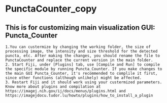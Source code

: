 # PunctaCounter_copy

This is for customizing main visualization GUI: Puncta_Counter                  
-    
	1.You can custermize by changing the working folder, the size of processing image, the intensity and size threshold for the detected puncta, etc. After making the changes, you should rename the file to PunctaCounter and replace the current version in the main folder. 
	2. Start Fiji, under [Plugins] tab, use [Compile and Run] to compile the specific module by running Puncta_Counter. If you make changes to the main GUI Puncta_Counter, it's recommended to complile it first, since other functions (although unlikely) might be affected. 
	3. Restart Fiji and it should work using your custermized parameters. Know more about plugins and compilation at https://imagej.nih.gov/ij/docs/menus/plugins.html and https://imagejdocu.tudor.lu/howto/plugins/how_to_install_a_plugin
